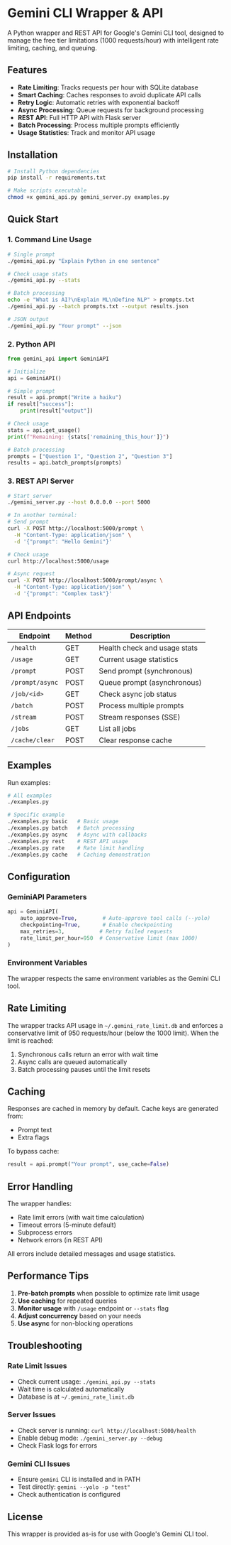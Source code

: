 # Gemini CLI Wrapper & API

A Python wrapper and REST API for Google's Gemini CLI tool, designed to manage the free tier limitations (1000 requests/hour) with intelligent rate limiting, caching, and queuing.

## Features

- **Rate Limiting**: Tracks requests per hour with SQLite database
- **Smart Caching**: Caches responses to avoid duplicate API calls
- **Retry Logic**: Automatic retries with exponential backoff
- **Async Processing**: Queue requests for background processing
- **REST API**: Full HTTP API with Flask server
- **Batch Processing**: Process multiple prompts efficiently
- **Usage Statistics**: Track and monitor API usage

## Installation

```bash
# Install Python dependencies
pip install -r requirements.txt

# Make scripts executable
chmod +x gemini_api.py gemini_server.py examples.py
```

## Quick Start

### 1. Command Line Usage

```bash
# Single prompt
./gemini_api.py "Explain Python in one sentence"

# Check usage stats
./gemini_api.py --stats

# Batch processing
echo -e "What is AI?\nExplain ML\nDefine NLP" > prompts.txt
./gemini_api.py --batch prompts.txt --output results.json

# JSON output
./gemini_api.py "Your prompt" --json
```

### 2. Python API

```python
from gemini_api import GeminiAPI

# Initialize
api = GeminiAPI()

# Simple prompt
result = api.prompt("Write a haiku")
if result["success"]:
    print(result["output"])

# Check usage
stats = api.get_usage()
print(f"Remaining: {stats['remaining_this_hour']}")

# Batch processing
prompts = ["Question 1", "Question 2", "Question 3"]
results = api.batch_prompts(prompts)
```

### 3. REST API Server

```bash
# Start server
./gemini_server.py --host 0.0.0.0 --port 5000

# In another terminal:
# Send prompt
curl -X POST http://localhost:5000/prompt \
  -H "Content-Type: application/json" \
  -d '{"prompt": "Hello Gemini"}'

# Check usage
curl http://localhost:5000/usage

# Async request
curl -X POST http://localhost:5000/prompt/async \
  -H "Content-Type: application/json" \
  -d '{"prompt": "Complex task"}'
```

## API Endpoints

| Endpoint | Method | Description |
|----------|--------|-------------|
| `/health` | GET | Health check and usage stats |
| `/usage` | GET | Current usage statistics |
| `/prompt` | POST | Send prompt (synchronous) |
| `/prompt/async` | POST | Queue prompt (asynchronous) |
| `/job/<id>` | GET | Check async job status |
| `/batch` | POST | Process multiple prompts |
| `/stream` | POST | Stream responses (SSE) |
| `/jobs` | GET | List all jobs |
| `/cache/clear` | POST | Clear response cache |

## Examples

Run examples:
```bash
# All examples
./examples.py

# Specific example
./examples.py basic   # Basic usage
./examples.py batch   # Batch processing
./examples.py async   # Async with callbacks
./examples.py rest    # REST API usage
./examples.py rate    # Rate limit handling
./examples.py cache   # Caching demonstration
```

## Configuration

### GeminiAPI Parameters

```python
api = GeminiAPI(
    auto_approve=True,        # Auto-approve tool calls (--yolo)
    checkpointing=True,       # Enable checkpointing
    max_retries=3,           # Retry failed requests
    rate_limit_per_hour=950  # Conservative limit (max 1000)
)
```

### Environment Variables

The wrapper respects the same environment variables as the Gemini CLI tool.

## Rate Limiting

The wrapper tracks API usage in `~/.gemini_rate_limit.db` and enforces a conservative limit of 950 requests/hour (below the 1000 limit). When the limit is reached:

1. Synchronous calls return an error with wait time
2. Async calls are queued automatically
3. Batch processing pauses until the limit resets

## Caching

Responses are cached in memory by default. Cache keys are generated from:
- Prompt text
- Extra flags

To bypass cache:
```python
result = api.prompt("Your prompt", use_cache=False)
```

## Error Handling

The wrapper handles:
- Rate limit errors (with wait time calculation)
- Timeout errors (5-minute default)
- Subprocess errors
- Network errors (in REST API)

All errors include detailed messages and usage statistics.

## Performance Tips

1. **Pre-batch prompts** when possible to optimize rate limit usage
2. **Use caching** for repeated queries
3. **Monitor usage** with `/usage` endpoint or `--stats` flag
4. **Adjust concurrency** based on your needs
5. **Use async** for non-blocking operations

## Troubleshooting

### Rate Limit Issues
- Check current usage: `./gemini_api.py --stats`
- Wait time is calculated automatically
- Database is at `~/.gemini_rate_limit.db`

### Server Issues
- Check server is running: `curl http://localhost:5000/health`
- Enable debug mode: `./gemini_server.py --debug`
- Check Flask logs for errors

### Gemini CLI Issues
- Ensure `gemini` CLI is installed and in PATH
- Test directly: `gemini --yolo -p "test"`
- Check authentication is configured

## License

This wrapper is provided as-is for use with Google's Gemini CLI tool.
